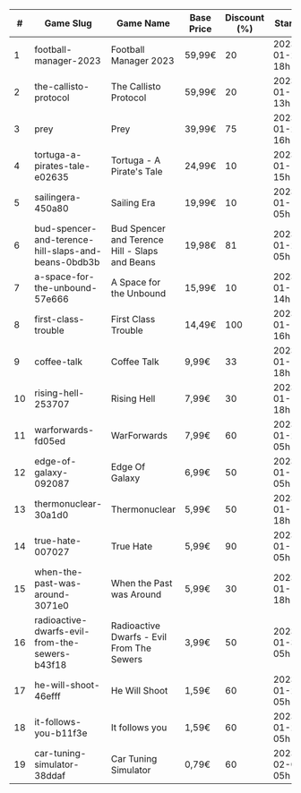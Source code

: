 |#|Game Slug|Game Name|Base Price|Discount (%)|Starts|Ends|
|---|---|---|---|---|---|---|
|1|football-manager-2023|Football Manager 2023|59,99€|20|2023-01-26 18h|2023-02-02 18h|
|2|the-callisto-protocol|The Callisto Protocol|59,99€|20|2023-01-12 13h|2023-01-19 13h|
|3|prey|Prey|39,99€|75|2023-01-24 16h|2023-01-31 16h|
|4|tortuga-a-pirates-tale-e02635|Tortuga - A Pirate's Tale|24,99€|10|2023-01-19 15h|2023-01-25 15h|
|5|sailingera-450a80|Sailing Era|19,99€|10|2023-01-12 05h|2023-01-19 05h|
|6|bud-spencer-and-terence-hill-slaps-and-beans-0bdb3b|Bud Spencer and Terence Hill - Slaps and Beans|19,98€|81|2023-01-27 05h|2023-02-12 05h|
|7|a-space-for-the-unbound-57e666|A Space for the Unbound|15,99€|10|2023-01-19 14h|2023-01-26 14h|
|8|first-class-trouble|First Class Trouble|14,49€|100|2023-01-12 16h|2023-01-19 16h|
|9|coffee-talk|Coffee Talk|9,99€|33|2023-01-17 18h|2023-01-24 18h|
|10|rising-hell-253707|Rising Hell|7,99€|30|2023-01-17 18h|2023-01-24 18h|
|11|warforwards-fd05ed|WarForwards|7,99€|60|2023-01-24 05h|2023-01-31 05h|
|12|edge-of-galaxy-092087|Edge Of Galaxy|6,99€|50|2023-01-10 05h|2023-01-17 05h|
|13|thermonuclear-30a1d0|Thermonuclear|5,99€|50|2023-01-17 18h|2023-01-24 18h|
|14|true-hate-007027|True Hate|5,99€|90|2023-01-10 05h|2023-01-28 05h|
|15|when-the-past-was-around-3071e0|When the Past was Around|5,99€|30|2023-01-18 18h|2023-01-24 18h|
|16|radioactive-dwarfs-evil-from-the-sewers-b43f18|Radioactive Dwarfs - Evil From The Sewers|3,99€|50|2023-01-31 05h|2023-02-07 05h|
|17|he-will-shoot-46efff|He Will Shoot|1,59€|60|2023-01-25 05h|2023-02-08 05h|
|18|it-follows-you-b11f3e|It follows you|1,59€|60|2023-01-24 05h|2023-02-08 05h|
|19|car-tuning-simulator-38ddaf|Car Tuning Simulator|0,79€|60|2023-02-05 05h|2023-02-24 05h|
